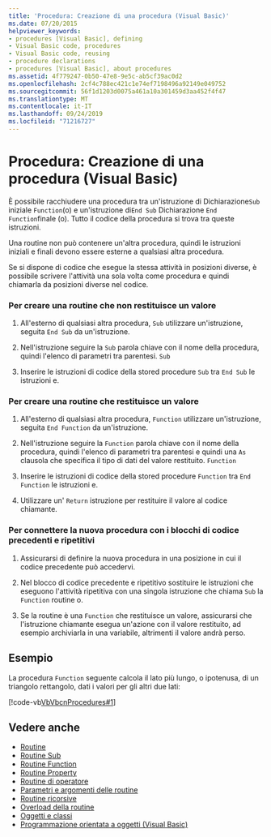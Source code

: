 ```yaml
---
title: 'Procedura: Creazione di una procedura (Visual Basic)'
ms.date: 07/20/2015
helpviewer_keywords:
- procedures [Visual Basic], defining
- Visual Basic code, procedures
- Visual Basic code, reusing
- procedure declarations
- procedures [Visual Basic], about procedures
ms.assetid: 4f779247-0b50-47e8-9e5c-ab5cf39ac0d2
ms.openlocfilehash: 2cf4c788ec421c1e74ef7198496a92149e049752
ms.sourcegitcommit: 56f1d1203d0075a461a10a301459d3aa452f4f47
ms.translationtype: MT
ms.contentlocale: it-IT
ms.lasthandoff: 09/24/2019
ms.locfileid: "71216727"
---
```

# <a name="how-to-create-a-procedure-visual-basic"></a>Procedura: Creazione di una procedura (Visual Basic)

È possibile racchiudere una procedura tra un'istruzione di Dichiarazione`Sub` iniziale `Function`(o) e un'istruzione di`End Sub` Dichiarazione `End Function`finale (o). Tutto il codice della procedura si trova tra queste istruzioni.

 Una routine non può contenere un'altra procedura, quindi le istruzioni iniziali e finali devono essere esterne a qualsiasi altra procedura.

 Se si dispone di codice che esegue la stessa attività in posizioni diverse, è possibile scrivere l'attività una sola volta come procedura e quindi chiamarla da posizioni diverse nel codice.

### <a name="to-create-a-procedure-that-does-not-return-a-value"></a>Per creare una routine che non restituisce un valore

1. All'esterno di qualsiasi altra procedura, `Sub` utilizzare un'istruzione, seguita `End Sub` da un'istruzione.

2. Nell'istruzione seguire la `Sub` parola chiave con il nome della procedura, quindi l'elenco di parametri tra parentesi. `Sub`

3. Inserire le istruzioni di codice della stored procedure `Sub` tra `End Sub` le istruzioni e.

### <a name="to-create-a-procedure-that-returns-a-value"></a>Per creare una routine che restituisce un valore

1. All'esterno di qualsiasi altra procedura, `Function` utilizzare un'istruzione, seguita `End Function` da un'istruzione.

2. Nell'istruzione seguire la `Function` parola chiave con il nome della procedura, quindi l'elenco di parametri tra parentesi e quindi una `As` clausola che specifica il tipo di dati del valore restituito. `Function`

3. Inserire le istruzioni di codice della stored procedure `Function` tra `End Function` le istruzioni e.

4. Utilizzare un' `Return` istruzione per restituire il valore al codice chiamante.

### <a name="to-connect-your-new-procedure-with-the-old-repetitive-blocks-of-code"></a>Per connettere la nuova procedura con i blocchi di codice precedenti e ripetitivi

1. Assicurarsi di definire la nuova procedura in una posizione in cui il codice precedente può accedervi.

2. Nel blocco di codice precedente e ripetitivo sostituire le istruzioni che eseguono l'attività ripetitiva con una singola istruzione che chiama `Sub` la `Function` routine o.

3. Se la routine è una `Function` che restituisce un valore, assicurarsi che l'istruzione chiamante esegua un'azione con il valore restituito, ad esempio archiviarla in una variabile, altrimenti il valore andrà perso.

## <a name="example"></a>Esempio

 La procedura `Function` seguente calcola il lato più lungo, o ipotenusa, di un triangolo rettangolo, dati i valori per gli altri due lati:

 [!code-vb[VbVbcnProcedures#1](~/samples/snippets/visualbasic/VS_Snippets_VBCSharp/VbVbcnProcedures/VB/Class1.vb#1)]

## <a name="see-also"></a>Vedere anche

- [Routine](index.md)
- [Routine Sub](sub-procedures.md)
- [Routine Function](function-procedures.md)
- [Routine Property](property-procedures.md)
- [Routine di operatore](operator-procedures.md)
- [Parametri e argomenti delle routine](procedure-parameters-and-arguments.md)
- [Routine ricorsive](recursive-procedures.md)
- [Overload della routine](procedure-overloading.md)
- [Oggetti e classi](../objects-and-classes/index.md)
- [Programmazione orientata a oggetti (Visual Basic)](../../concepts/object-oriented-programming.md)
